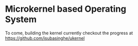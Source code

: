# Microkernel based Operating System 

To come, building the kernel currently checkout the progress at https://github.com/isubasinghe/ukernel
